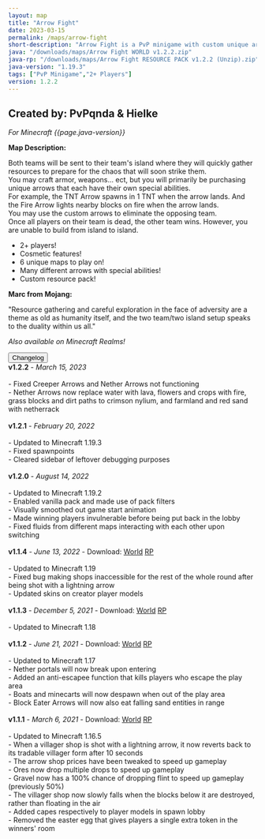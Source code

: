 ```yaml
---
layout: map
title: "Arrow Fight"
date: 2023-03-15
permalink: /maps/arrow-fight
short-description: "Arrow Fight is a PvP minigame with custom unique arrows with special abilities that you use to shoot at the enemy team to win!"
java: "/downloads/maps/Arrow Fight WORLD v1.2.2.zip"
java-rp: "/downloads/maps/Arrow Fight RESOURCE PACK v1.2.2 (Unzip).zip"
java-version: "1.19.3"
tags: ["PvP Minigame","2+ Players"]
version: 1.2.2
---
```

Created by: PvPqnda & Hielke
-
*For Minecraft {{page.java-version}}*

**Map Description:**

Both teams will be sent to their team's island where they will quickly gather resources to prepare for the chaos that will soon strike them.<br>
You may craft armor, weapons... ect, but you will primarily be purchasing unique arrows that each have their own special abilities.<br>
For example, the TNT Arrow spawns in 1 TNT when the arrow lands. And the Fire Arrow lights nearby blocks on fire when the arrow lands.<br>
You may use the custom arrows to eliminate the opposing team.<br>
Once all players on their team is dead, the other team wins. However, you are unable to build from island to island.

- 2+ players!
- Cosmetic features!
- 6 unique maps to play on!
- Many different arrows with special abilities!
- Custom resource pack!

**Marc from Mojang:**

"Resource gathering and careful exploration in the face of adversity are a theme as old as humanity itself, and the two team/two island setup speaks to the duality within us all."

*Also available on Minecraft Realms!*

<div id="accordion">
  <div class="card">
        <button class="card-header mb-0 btn btn-link text-decoration-none" data-toggle="collapse" data-target="#changelog" aria-expanded="false" aria-controls="changelog" id="changelogBtn">
           Changelog
        </button>
</div>

<div id="changelog" class="collapse" aria-labelledby="changelogBtn" data-parent="#accordion">
      <div class="card-body">
<b>v1.2.2</b> - <em>March 15, 2023</em><br>
<br>
- Fixed Creeper Arrows and Nether Arrows not functioning<br>
- Nether Arrows now replace water with lava, flowers and crops with fire, grass blocks and dirt paths to crimson nylium, and farmland and red sand with netherrack<br>
<br>
<b>v1.2.1</b> - <em>February 20, 2022</em><br>
<br>
- Updated to Minecraft 1.19.3<br>
- Fixed spawnpoints<br>
- Cleared sidebar of leftover debugging purposes<br>
<br>
<b>v1.2.0</b> - <em>August 14, 2022</em><br>
<br>
- Updated to Minecraft 1.19.2<br>
- Enabled vanilla pack and made use of pack filters<br>
- Visually smoothed out game start animation<br>
- Made winning players invulnerable before being put back in the lobby<br>
- Fixed fluids from different maps interacting with each other upon switching<br>
<br>
<b>v1.1.4</b> - <em>June 13, 2022</em> - Download: <a style="text-decoration: underline;" href="/downloads/maps/old/Arrow Fight WORLD v1.1.4.zip" download>World</a> <a style="text-decoration: underline;" href="/downloads/maps/old/Arrow Fight RESOURCE PACK v1.1.4 (Unzip).zip" download>RP</a><br>
<br>
- Updated to Minecraft 1.19<br>
- Fixed bug making shops inaccessible for the rest of the whole round after being shot with a lightning arrow<br>
- Updated skins on creator player models<br>
<br>
<b>v1.1.3</b> - <em>December 5, 2021</em> - Download: <a style="text-decoration: underline;" href="/downloads/maps/old/Arrow Fight WORLD v1.1.3.zip" download>World</a> <a style="text-decoration: underline;" href="/downloads/maps/old/Arrow Fight RESOURCE PACK v1.1.3 (Unzip).zip" download>RP</a><br>
<br>
- Updated to Minecraft 1.18<br>
<br>
<b>v1.1.2</b> - <em>June 21, 2021</em> - Download: <a style="text-decoration: underline;" href="/downloads/maps/old/Arrow Fight WORLD v1.1.2.zip" download>World</a> <a style="text-decoration: underline;" href="/downloads/maps/old/Arrow Fight RESOURCE PACK v1.1.2 (Unzip).zip" download>RP</a><br>
<br>
- Updated to Minecraft 1.17<br>
- Nether portals will now break upon entering<br>
- Added an anti-escapee function that kills players who escape the play area<br>
- Boats and minecarts will now despawn when out of the play area<br>
- Block Eater Arrows will now also eat falling sand entities in range<br>
<br>
<b>v1.1.1</b> - <em>March 6, 2021</em> - Download: <a style="text-decoration: underline;" href="/downloads/maps/old/Arrow Fight WORLD v1.1.1.zip" download>World</a> <a style="text-decoration: underline;" href="/downloads/maps/old/Arrow Fight RESOURCE PACK v1.1.1 (Unzip).zip" download>RP</a><br>
<br>
- Updated to Minecraft 1.16.5<br>
- When a villager shop is shot with a lightning arrow, it now reverts back to its tradable villager form after 10 seconds<br>
- The arrow shop prices have been tweaked to speed up gameplay<br>
- Ores now drop multiple drops to speed up gameplay<br>
- Gravel now has a 100% chance of dropping flint to speed up gameplay (previously 50%)<br>
- The villager shop now slowly falls when the blocks below it are destroyed, rather than floating in the air<br>
- Added capes respectively to player models in spawn lobby<br>
- Removed the easter egg that gives players a single extra token in the winners' room<br>
      </div>
    </div>
  </div>